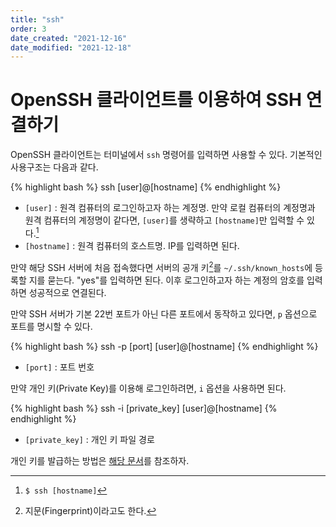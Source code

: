 ```yaml
---
title: "ssh"
order: 3
date_created: "2021-12-16"
date_modified: "2021-12-18"
---
```


# OpenSSH 클라이언트를 이용하여 SSH 연결하기

OpenSSH 클라이언트는 터미널에서 `ssh` 명령어를 입력하면 사용할 수 있다. 기본적인 사용구조는 다음과 같다.

{% highlight bash %}
ssh [user]@[hostname]
{% endhighlight %}

- `[user]` : 원격 컴퓨터의 로그인하고자 하는 계정명. 만약 로컬 컴퓨터의 계정명과 원격 컴퓨터의 계정명이 같다면, `[user]`를 생략하고 `[hostname]`만 입력할 수 있다.[^14]
- `[hostname]` : 원격 컴퓨터의 호스트명. IP를 입력하면 된다.

[^14]: `$ ssh [hostname]`

만약 해당 SSH 서버에 처음 접속했다면 서버의 공개 키[^15]를 `~/.ssh/known_hosts`에 등록할 지를 묻는다. "yes"를 입력하면 된다. 이후 로그인하고자 하는 계정의 암호를 입력하면 성공적으로 연결된다.

[^15]: 지문(Fingerprint)이라고도 한다.

만약 SSH 서버가 기본 22번 포트가 아닌 다른 포트에서 동작하고 있다면, `p` 옵션으로 포트를 명시할 수 있다.

{% highlight bash %}
ssh -p [port] [user]@[hostname]
{% endhighlight %}

- `[port]` : 포트 번호

만약 개인 키(Private Key)를 이용해 로그인하려면, `i` 옵션을 사용하면 된다.

{% highlight bash %}
ssh -i [private_key] [user]@[hostname]
{% endhighlight %}

- `[private_key]` : 개인 키 파일 경로

개인 키를 발급하는 방법은 [해당 문서](/ssh/04-key-generation)를 참조하자.